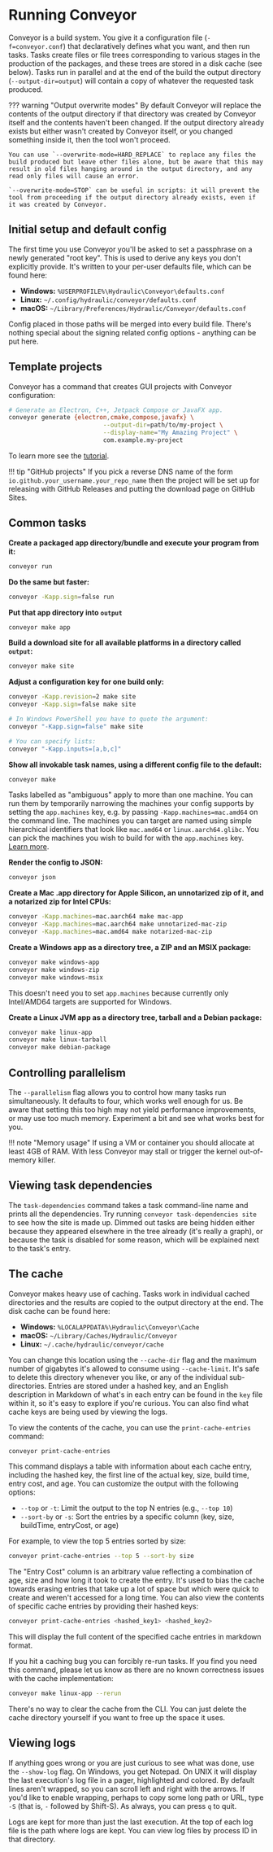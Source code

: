 # Running Conveyor

Conveyor is a build system. You give it a configuration file (`-f=conveyor.conf`) that declaratively defines what you want, and then run tasks. Tasks create files or file trees corresponding to various stages in the production of the packages, and these trees are stored in a disk cache (see below). Tasks run in parallel and at the end of the build the output directory (`--output-dir=output`) will contain a copy of whatever the requested task produced.

??? warning "Output overwrite modes"
    By default Conveyor will replace the contents of the output directory if that directory was created by Conveyor itself and the contents haven't been changed. If the output directory already exists but either wasn't created by Conveyor itself, or you changed something inside it, then the tool won't proceed.
    
    You can use `--overwrite-mode=HARD_REPLACE` to replace any files the build produced but leave other files alone, but be aware that this may result in old files hanging around in the output directory, and any read only files will cause an error.
    
    `--overwrite-mode=STOP` can be useful in scripts: it will prevent the tool from proceeding if the output directory already exists, even if it was created by Conveyor.

## Initial setup and default config

The first time you use Conveyor you'll be asked to set a passphrase on a newly generated "root key". This is used to derive any keys you don't explicitly provide. It's written to your per-user defaults file, which can be found here:

* **Windows:** `%USERPROFILE%\Hydraulic\Conveyor\defaults.conf`
* **Linux:** `~/.config/hydraulic/conveyor/defaults.conf`
* **macOS:** `~/Library/Preferences/Hydraulic/Conveyor/defaults.conf`

Config placed in those paths will be merged into every build file. There's nothing special about the signing related config options - anything can be put here.

## Template projects

Conveyor has a command that creates GUI projects with Conveyor configuration:

```sh
# Generate an Electron, C++, Jetpack Compose or JavaFX app.
conveyor generate {electron,cmake,compose,javafx} \
                          --output-dir=path/to/my-project \
                          --display-name="My Amazing Project" \
                          com.example.my-project
```

To learn more see the [tutorial](tutorial/new.md).

!!! tip "GitHub projects"
    If you pick a reverse DNS name of the form `io.github.your_username.your_repo_name` then the project will be set up for releasing 
    with GitHub Releases and putting the download page on GitHub Sites. 

## Common tasks

**Create a packaged app directory/bundle and execute your program from it:**

```bash
conveyor run
```

**Do the same but faster:**

```bash
conveyor -Kapp.sign=false run
```

**Put that app directory into `output`**

```bash
conveyor make app
```

**Build a download site for all available platforms in a directory called `output`:**

```bash
conveyor make site
```

**Adjust a configuration key for one build only:**

```bash
conveyor -Kapp.revision=2 make site
conveyor -Kapp.sign=false make site

# In Windows PowerShell you have to quote the argument:
conveyor "-Kapp.sign=false" make site

# You can specify lists:
conveyor "-Kapp.inputs=[a,b,c]"
```

**Show all invokable task names, using a different config file to the default:**

```bash
conveyor make
```

Tasks labelled as "ambiguous" apply to more than one machine. You can run them by temporarily narrowing the machines your config supports by setting the `app.machines` key, e.g. by passing `-Kapp.machines=mac.amd64` on the command line.  The machines you can target are named using simple hierarchical identifiers that look like `mac.amd64` or `linux.aarch64.glibc`. You can pick the machines you wish to build for with the `app.machines` key. [Learn more](configs/index.md#target-platforms).

**Render the config to JSON:**

```bash
conveyor json
```

**Create a Mac .app directory for Apple Silicon, an unnotarized zip of it, and a notarized zip for Intel CPUs:**

```bash
conveyor -Kapp.machines=mac.aarch64 make mac-app
conveyor -Kapp.machines=mac.aarch64 make unnotarized-mac-zip
conveyor -Kapp.machines=mac.amd64 make notarized-mac-zip
```

**Create a Windows app as a directory tree, a ZIP and an MSIX package:** 

```bash
conveyor make windows-app
conveyor make windows-zip
conveyor make windows-msix
```

This doesn't need you to set `app.machines` because currently only Intel/AMD64 targets are supported for Windows.

**Create a Linux JVM app as a directory tree, tarball and a Debian package:**

```bash
conveyor make linux-app
conveyor make linux-tarball
conveyor make debian-package
```

## Controlling parallelism

The `--parallelism` flag allows you to control how many tasks run simultaneously. It defaults to four, which works well enough for us. Be aware that setting this too high may not yield performance improvements, or may use too much memory. Experiment a bit and see what works best for you. 

!!! note "Memory usage"
    If using a VM or container you should allocate at least 4GB of RAM. With less Conveyor may stall or trigger the kernel out-of-memory killer.

## Viewing task dependencies

The `task-dependencies` command takes a task command-line name and prints all the dependencies. Try running `conveyor task-dependencies site` to see how the site is made up. Dimmed out tasks are being hidden either because they appeared elsewhere in the tree already (it's really a graph), or because the task is disabled for some reason, which will be explained next to the task's entry.

## The cache

Conveyor makes heavy use of caching. Tasks work in individual cached directories and the results are copied to the output directory at the end. The disk cache can be found here:

* **Windows:**  `%LOCALAPPDATA%\Hydraulic\Conveyor\Cache`
* **macOS:** `~/Library/Caches/Hydraulic/Conveyor`
* **Linux:** `~/.cache/hydraulic/conveyor/cache`

You can change this location using the `--cache-dir` flag and the maximum number of gigabytes it's allowed to consume using `--cache-limit`. It's safe to delete this directory whenever you like, or any of the individual sub-directories. Entries are stored under a hashed key, and an English description in Markdown of what's in each entry can be found in the `key` file within it, so it's easy to explore if you're curious. You can also find what cache keys are being used by viewing the logs.

To view the contents of the cache, you can use the `print-cache-entries` command:

```bash
conveyor print-cache-entries
```

This command displays a table with information about each cache entry, including the hashed key, the first line of the actual key, size, build time, entry cost, and age. You can customize the output with the following options:

- `--top` or `-t`: Limit the output to the top N entries (e.g., `--top 10`)
- `--sort-by` or `-s`: Sort the entries by a specific column (key, size, buildTime, entryCost, or age)

For example, to view the top 5 entries sorted by size:

```bash
conveyor print-cache-entries --top 5 --sort-by size
```

The "Entry Cost" column is an arbitrary value reflecting a combination of age, size and how long it took to create the entry. It's used to bias the cache towards erasing entries that take up a lot of space but which were quick to create and weren't accessed for a long time. You can also view the contents of specific cache entries by providing their hashed keys:

```bash
conveyor print-cache-entries <hashed_key1> <hashed_key2>
```

This will display the full content of the specified cache entries in markdown format.

If you hit a caching bug you can forcibly re-run tasks. If you find you need this command, please let us know as there are no known correctness issues with the cache implementation:

```bash
conveyor make linux-app --rerun
```

There's no way to clear the cache from the CLI. You can just delete the cache directory yourself if you want to free up the space it uses.

## Viewing logs

If anything goes wrong or you are just curious to see what was done, use the `--show-log` flag. On Windows, you get Notepad. On UNIX it will display the last execution's log file in a pager, highlighted and colored. By default lines aren't wrapped, so you can scroll left and right with the arrows. If you'd like to enable wrapping, perhaps to copy some long path or URL, type `-S` (that is, `-` followed by Shift-S). As always, you can press `q` to quit.

Logs are kept for more than just the last execution. At the top of each log file is the path where logs are kept. You can view log files by process ID in that directory.
